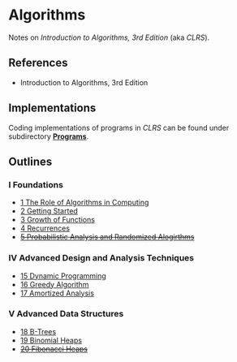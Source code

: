 # Algorithms

Notes on *Introduction to Algorithms, 3rd Edition* (aka *CLRS*).

## References

* Introduction to Algorithms, 3rd Edition

## Implementations

Coding implementations of programs in *CLRS* can be found under subdirectory **[Programs](./Programs/)**.

## Outlines

### Ⅰ Foundations

* [1 The Role of Algorithms in Computing](./Notes/1_The_Role_of_Algorithms_in_Computing.md)
* [2 Getting Started](./Notes/2_Getting_Started.md)
* [3 Growth of Functions](./Notes/3_Growth_of_Functions.md)
* [4 Recurrences](./Notes/4_Recurrences.md)
* ~~[5 Probabilistic Analysis and Randomized Alogirthms](./Notes/5_Probabilistic_Analysis_and_Randomized_Alogirthms.md)~~

### Ⅳ Advanced Design and Analysis Techniques

* [15 Dynamic Programming](./Notes/15_Dynamic_Programming.md)
* [16 Greedy Algorithm](./Notes/16_Greedy_Algorithms.md)
* [17 Amortized Analysis](./Notes/17_Amortized_Analysis.md)

### Ⅴ Advanced Data Structures

* [18 B-Trees](./Notes/18_B_Trees.md)
* [19 Binomial Heaps](./Notes/19_Binomial_Heaps.md)
* ~~[20 Fibonacci Heaps](./Notes/20_Fibonacci_Heaps.md)~~
